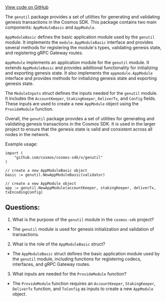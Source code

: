 [View code on GitHub](https://github.com/cosmos/cosmos-sdk.git/x/genutil/module.go)

The `genutil` package provides a set of utilities for generating and validating genesis transactions in the Cosmos SDK. This package contains two main components: `AppModuleBasic` and `AppModule`. 

`AppModuleBasic` defines the basic application module used by the `genutil` module. It implements the `module.AppModuleBasic` interface and provides several methods for registering the module's types, validating genesis state, and registering gRPC Gateway routes. 

`AppModule` implements an application module for the `genutil` module. It extends `AppModuleBasic` and provides additional functionality for initializing and exporting genesis state. It also implements the `appmodule.AppModule` interface and provides methods for initializing genesis state and exporting genesis state. 

The `ModuleInputs` struct defines the inputs needed for the `genutil` module. It includes the `AccountKeeper`, `StakingKeeper`, `DeliverTx`, and `Config` fields. These inputs are used to create a new `AppModule` object using the `ProvideModule` function. 

Overall, the `genutil` package provides a set of utilities for generating and validating genesis transactions in the Cosmos SDK. It is used in the larger project to ensure that the genesis state is valid and consistent across all nodes in the network. 

Example usage:

```
import (
    "github.com/cosmos/cosmos-sdk/x/genutil"
)

// create a new AppModuleBasic object
basic := genutil.NewAppModuleBasic(validator)

// create a new AppModule object
app := genutil.NewAppModule(accountKeeper, stakingKeeper, deliverTx, txEncodingConfig)
```
## Questions: 
 1. What is the purpose of the `genutil` module in the `cosmos-sdk` project?
- The `genutil` module is used for genesis initialization and validation of transactions.

2. What is the role of the `AppModuleBasic` struct?
- The `AppModuleBasic` struct defines the basic application module used by the `genutil` module, including functions for registering codecs, interfaces, and gRPC Gateway routes.

3. What inputs are needed for the `ProvideModule` function?
- The `ProvideModule` function requires an `AccountKeeper`, `StakingKeeper`, `DeliverTx` function, and `TxConfig` as inputs to create a new `AppModule` object.
